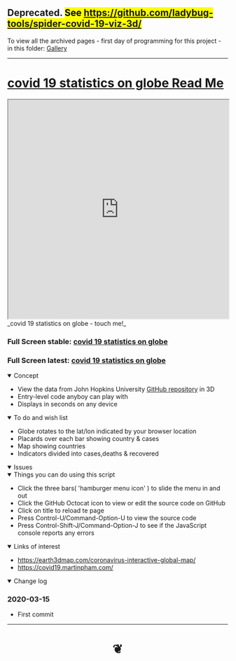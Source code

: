 

## Deprecated. <mark>See https://github.com/ladybug-tools/spider-covid-19-viz-3d/</mark>


 To view all the archived pages - first day of programming for this project - in this folder: [Gallery]( https://www.ladybug.tools/spider-covid-19-viz-3d/dev/covid-19-statistics-on-globe/gallery.html)


<hr>

# [covid 19 statistics on globe Read Me]( #README.md )


<iframe src=https://ladybug-tools.github.io/spider-2020/cookbook/covid-19-statistics-on-globe/ width=100% height=500px >Iframes are not viewable in GitHub source code view</iframe>
_covid 19 statistics on globe - touch me!_

### Full Screen stable: [covid 19 statistics on globe]( https://ladybug-tools.github.io/spider-2020/cookbook/covid-19-statistics-on-globe/ )

### Full Screen latest: [covid 19 statistics on globe]( https://ladybug-tools.github.io/spider-2020/cookbook/covid-19-statistics-on-globe/dev/ )


<details open >
<summary>Concept</summary>

* View the data from John Hopkins University [GitHub repository]( https://github.com/CSSEGISandData/COVID-19/tree/master/csse_covid_19_data ) in 3D
* Entry-level code anyboy can play with
* Displays in seconds on any device


</details>

<details open >
<summary>To do and wish list </summary>

* Globe rotates to the lat/lon indicated by your browser location
* Placards over each bar showing country & cases
* Map showing countries
* Indicators divided into cases,deaths & recovered


</details>

<details open >
<summary>Issues </summary>


</details>

<details open >
<summary> Things you can do using this script</summary>

* Click the three bars( 'hamburger menu icon' ) to slide the menu in and out
* Click the GitHub Octocat icon to view or edit the source code on GitHub
* Click on title to reload te page
* Press Control-U/Command-Option-U to view the source code
* Press Control-Shift-J/Command-Option-J to see if the JavaScript console reports any errors

</details>

<details open >
<summary>Links of interest</summary>

* https://earth3dmap.com/coronavirus-interactive-global-map/
* https://covid19.martinpham.com/

</details>

<details open >
<summary>Change log </summary>

### 2020-03-15

* First commit

</details>

***

# <center title="hello!" ><a href=javascript:window.scrollTo(0,0); style=text-decoration:none; > ❦ </a></center>
